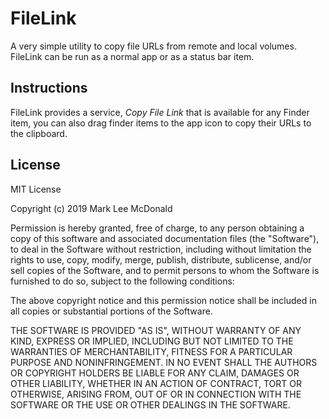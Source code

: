 # FileLink

A very simple utility to copy file URLs from remote and local volumes. FileLink can be run as a normal app or
as a status bar item.

## Instructions
FileLink provides a service, _Copy File Link_ that is available for any Finder item, you can also drag finder items to the app icon to copy their URLs to the clipboard.

## License
MIT License

Copyright (c) 2019 Mark Lee McDonald

Permission is hereby granted, free of charge, to any person obtaining a copy
of this software and associated documentation files (the "Software"), to deal
in the Software without restriction, including without limitation the rights
to use, copy, modify, merge, publish, distribute, sublicense, and/or sell
copies of the Software, and to permit persons to whom the Software is
furnished to do so, subject to the following conditions:

The above copyright notice and this permission notice shall be included in all
copies or substantial portions of the Software.

THE SOFTWARE IS PROVIDED "AS IS", WITHOUT WARRANTY OF ANY KIND, EXPRESS OR
IMPLIED, INCLUDING BUT NOT LIMITED TO THE WARRANTIES OF MERCHANTABILITY,
FITNESS FOR A PARTICULAR PURPOSE AND NONINFRINGEMENT. IN NO EVENT SHALL THE
AUTHORS OR COPYRIGHT HOLDERS BE LIABLE FOR ANY CLAIM, DAMAGES OR OTHER
LIABILITY, WHETHER IN AN ACTION OF CONTRACT, TORT OR OTHERWISE, ARISING FROM,
OUT OF OR IN CONNECTION WITH THE SOFTWARE OR THE USE OR OTHER DEALINGS IN THE
SOFTWARE.
